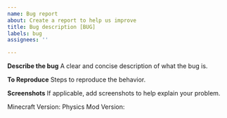 ```yaml
---
name: Bug report
about: Create a report to help us improve
title: Bug description [BUG]
labels: bug
assignees: ''

---
```


**Describe the bug**
A clear and concise description of what the bug is.

**To Reproduce**
Steps to reproduce the behavior.

**Screenshots**
If applicable, add screenshots to help explain your problem.

Minecraft Version: <version>
Physics Mod Version: <version>
